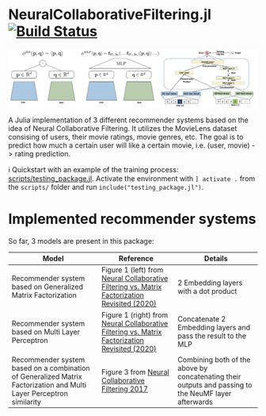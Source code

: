 # NeuralCollaborativeFiltering.jl [![Build Status](https://github.com/poludmik/NeuralCollaborativeFiltering.jl/actions/workflows/CI.yml/badge.svg?branch=master)](https://github.com/poludmik/NeuralCollaborativeFiltering.jl/actions/workflows/CI.yml?query=branch%3Amaster)

﻿<img src="README/dot_mlp_and_both.png">

A Julia implementation of 3 different recommender systems based on the idea of Neural Collaborative Filtering. It utilizes the MovieLens dataset consising of users, their movie ratings, movie genres, etc. The goal is to predict how much a certain user will like a certain movie, i.e. (user, movie) -> rating prediction.

:information_source: Quickstart with an example of the training process: [scripts/testing_package.jl](https://github.com/poludmik/NeuralCollaborativeFiltering.jl/blob/master/scripts/testing_package.jl). Activate the environment with `] activate .` from the `scripts/` folder and run `include("testing_package.jl")`.

# Implemented recommender systems
So far, 3 models are present in this package:

| Model | Reference | Details |
|-------|------|------|
| Recommender system based on Generalized Matrix Factorization | Figure 1 (left) from [Neural Collaborative Filtering vs. Matrix Factorization Revisited (2020)](https://arxiv.org/pdf/2005.09683.pdf) | 2 Embedding layers with a dot product |
| Recommender system based on Multi Layer Perceptron | Figure 1 (right) from [Neural Collaborative Filtering vs. Matrix Factorization Revisited (2020)](https://arxiv.org/pdf/2005.09683.pdf) | Concatenate 2 Embedding layers and pass the result to the MLP |
| Recommender system based on a combination of Generalized Matrix Factorization and Multi Layer Perceptron similarity | Figure 3 from [Neural Collaborative Filtering 2017](https://arxiv.org/pdf/1708.05031.pdf) | Combining both of the above by concatenating their outputs and passing to the NeuMF layer afterwards |

